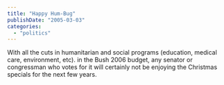 ```yaml
---
title: "Happy Hum-Bug"
publishDate: "2005-03-03"
categories: 
  - "politics"
---
```


With all the cuts in humanitarian and social programs (education, medical care, environment, etc). in the Bush 2006 budget, any senator or congressman who votes for it will certainly not be enjoying the Christmas specials for the next few years.
